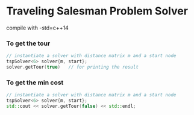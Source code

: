 # Traveling Salesman Problem Solver
compile with -std=c++14

### To get the tour
```cpp
// instantiate a solver with distance matrix m and a start node
tspSolver<6> solver{m, start};
solver.getTour(true)   // for printing the result
```

### To get the min cost
```cpp
// instantiate a solver with distance matrix m and a start node
tspSolver<6> solver{m, start};
std::cout << solver.getTour(false) << std::endl;
```
